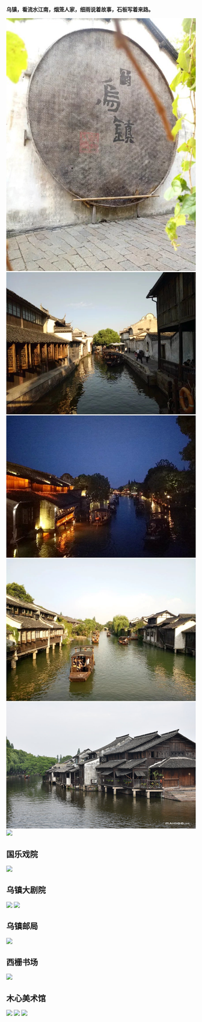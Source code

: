 **乌镇，看流水江南，烟笼人家，细雨说着故事，石板写着来路。**

![](topwrite/assets/桐乡市/乌镇/乌镇01.jpeg)
![](topwrite/assets/桐乡市/乌镇/乌镇02.jpeg)
![](topwrite/assets/桐乡市/乌镇/乌镇03.jpeg)
![](topwrite/assets/桐乡市/乌镇/乌镇04.jpeg)
![](topwrite/assets/桐乡市/乌镇/乌镇05.jpeg)
![](topwrite/assets/桐乡市/乌镇/乌镇06.jpeg)
## 国乐戏院
![](topwrite/assets/桐乡市/乌镇/国乐戏院01.jpeg)
## 乌镇大剧院
![](topwrite/assets/桐乡市/乌镇/乌镇大剧院01.jpeg)
![](topwrite/assets/桐乡市/乌镇/乌镇大剧院02.jpeg)
## 乌镇邮局
![](topwrite/assets/桐乡市/乌镇/乌镇邮局01.jpeg)
## 西栅书场
![](topwrite/assets/桐乡市/乌镇/西栅书场01.jpeg)
## 木心美术馆
![](topwrite/assets/桐乡市/乌镇/木心美术馆01.jpeg)
![](topwrite/assets/桐乡市/乌镇/木心美术馆02.jpeg)
![](topwrite/assets/桐乡市/乌镇/木心美术馆03.jpeg)
